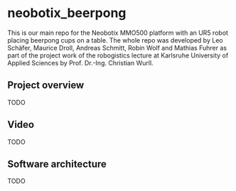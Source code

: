 # neobotix_beerpong
This is our main repo for the Neobotix MMO500 platform with an UR5 robot placing beerpong cups on a table. The whole repo was developed by Leo Schäfer, Maurice Droll, Andreas Schmitt, Robin Wolf and Mathias Fuhrer as part of the project work of the robogistics lecture at Karlsruhe University of Applied Sciences by Prof. Dr.-Ing. Christian Wurll.

## Project overview
TODO

## Video
TODO

## Software architecture
TODO
